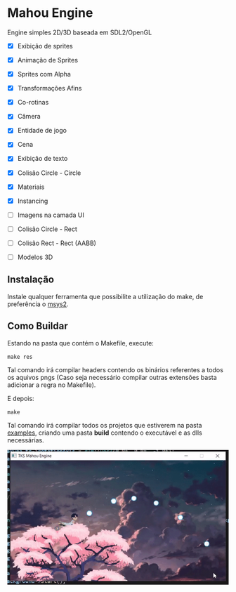 # Mahou Engine
Engine simples 2D/3D baseada em SDL2/OpenGL

- [x] Exibição de sprites
- [x] Animação de Sprites
- [x] Sprites com Alpha
- [x] Transformações Afins
- [x] Co-rotinas
- [x] Câmera
- [x] Entidade de jogo
- [x] Cena
- [x] Exibição de texto
- [x] Colisão Circle - Circle
- [x] Materiais
- [x] Instancing
- [ ] Imagens na camada UI
- [ ] Colisão Circle - Rect
- [ ] Colisão Rect - Rect (AABB)
- [ ] Modelos 3D


## Instalação

Instale qualquer ferramenta que possibilite a utilização do make, de preferência o [msys2](https://www.msys2.org/).

## Como Buildar

Estando na pasta que contém o Makefile, execute:
```
make res
```
Tal comando irá compilar headers contendo os binários referentes a todos
os aquivos pngs (Caso seja necessário compilar outras extensões basta adicionar a regra no Makefile).

E depois:
```
make
```
Tal comando irá compilar todos os projetos que estiverem na pasta [examples](examples/),
criando uma pasta **build** contendo o executável e as dlls necessárias.

![movement](bit/mahou.gif)
